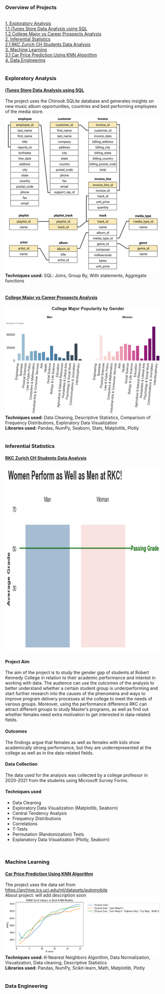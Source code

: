 ### Overview of Projects
<br>[1. Exploratory Analysis](#exploratory-analysis)
<br>[1.1 iTunes Store Data Analysis using SQL](#itunes-store-data-analysis-using-sql)
<br>[1.2 College Major vs Career Prospects Analysis](#college-major-vs-career-prospects-analysis)
<br>[2. Inferential Statistics](#inferential-statistics)
<br>[2.1 RKC Zurich CH Students Data Analysis](#rkc-zurich-ch-students-data-analysis)
<br>[3. Machine Learning](#machine-learning)
<br>[3.1 Car Price Prediction Using KNN Algorithm](#car-price-prediction-using-knn-algorithm)
<br>[4. Data Engineering](#data-engineering)
<br>
<br>
### Exploratory Analysis
#### [iTunes Store Data Analysis using SQL](https://github.com/ofeliiaB/iTunes_data_analysis/blob/master/iTunes_data_analysis.ipynb)
The project uses the Chinook SQLite database and generates insights on new music album opportunities, countries and best performing employees of the media store.
![](/images/chinook-schema.svg)
<br>**Techniques used:**
SQL: Joins, Group By, With statements, Aggregate functions
<br>
<br>
#### [College Major vs Career Prospects Analysis](https://github.com/ofeliiaB/major_salary_analysis/blob/master/MajorVsSalaryAnalysis.ipynb)
![](/images/gender_m.png)
<br>**Techniques used:**
Data Cleaning, Descriptive Statistics, Comparison of Frequency Distributions, Exploratory Data Visualization
<br>**Libraries used:**
Pandas, NumPy, Seaborn, Stats, Matplotlib, Plotly
<br>
<br>
### Inferential Statistics
#### [RKC Zurich CH Students Data Analysis](https://github.com/ofeliiaB/parental_status_vs_college_performance/blob/master/Data_Analytics_Assignment.ipynb)
<img src="images/p1.png" width="600" height="600">
<h4>Project Aim</h4>
<p>The aim of the project is to study the gender gap of students at Robert Kennedy College in relation to their academic performance and interest in working with data. The audience can use the outcomes of the analysis to better understand whether a certain student group is underperforming and start further research into the causes of the phenomena and ways to improve program delivery processes at the college to meet the needs of various groups. Moreover, using the performance difference RKC can attract different groups to study Master’s programs, as well as find out whether females need extra motivation to get interested in data-related fields.</p>
<h4>Outcomes</h4>
<p>The findings argue that females as well as females with kids show academically strong performance, but they are underrepresented at the college as well as in the data-related fields.</p>
<h4>Data Collection</h4>
<p>The data used for the analysis was collected by a college professor in 2020-2021 from the students using Microsoft Survey Forms.</p>
<h4>Techniques used</h4>
<ul>
  <li>Data Cleaning</li>
  <li>Exploratory Data Visualization (Matplotlib, Seaborn)</li>
  <li>Central Tendency Analysis</li>
  <li>Frequency Distributions</li>
  <li>Correlations</li>
  <li>T-Tests</li>
  <li>Permutation (Randomization) Tests</li>
  <li>Explanatory Data Visualization (Plotly, Seaborn)</li>
</ul>
<br>

### Machine Learning
#### [Car Price Prediction Using KNN Algorithm](https://github.com/ofeliiaB/predicting_car_prices_with_k-nn/blob/master/Car_price_prediction_KNN.ipynb)
The project uses the data set from https://archive.ics.uci.edu/ml/datasets/automobile
<br>About project: will add description soon
![](/images/rmse.png)
<br>**Techniques used:**
K-Nearest Neighbors Algorithm, Data Normalization, Visualization, Data cleaning, Descriptive Statistics
<br>**Libraries used:**
Pandas, NumPy, Scikit-learn, Math, Matplotlib, Plotly
<br>
<br>
### Data Engineering
<br>
